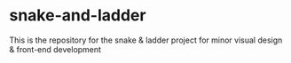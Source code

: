 # snake-and-ladder
 This is the repository for the snake & ladder project for minor visual design & front-end development
